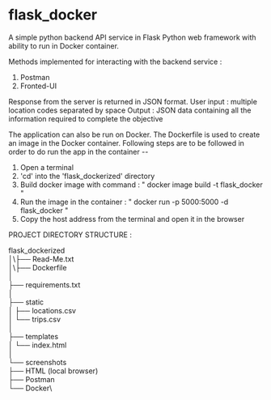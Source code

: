 # flask_docker
A simple python backend API service in Flask Python web framework with ability to run in Docker container.

Methods implemented for interacting with the backend service :
1. Postman
2. Fronted-UI

Response from the server is returned in JSON format.
User input : multiple location codes separated by space
Output : JSON data containing all the information required to complete the objective

The application can also be run on Docker. The Dockerfile is used to create an image in the Docker container. Following steps are to be followed in order to do run the app in the container --
1. Open a terminal
2. 'cd' into the 'flask_dockerized' directory
3. Build docker image with command : " docker image build -t flask_docker "
4. Run the image in the container : " docker run -p 5000:5000 -d flask_docker "
5. Copy the host address from the terminal and open it in the browser


PROJECT DIRECTORY STRUCTURE : 

flask_dockerized\
    │\├── Read-Me.txt\
    │\├── Dockerfile\
    │\
├── requirements.txt\
    │\
├── static\
    │   ├── locations.csv\
    │   └── trips.csv\
    │\
    ├── templates\
    │           └── index.html\
    │\
    └── screenshots\
        ├── HTML (local browser)\
        ├── Postman\
        └── Docker\
